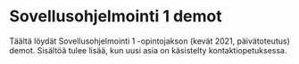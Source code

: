 # Sovellusohjelmointi 1 demot
Täältä löydät Sovellusohjelmointi 1 -opintojakson (kevät 2021, päivätoteutus) demot. Sisältöä tulee lisää, kun uusi asia on käsistelty kontaktiopetuksessa.
